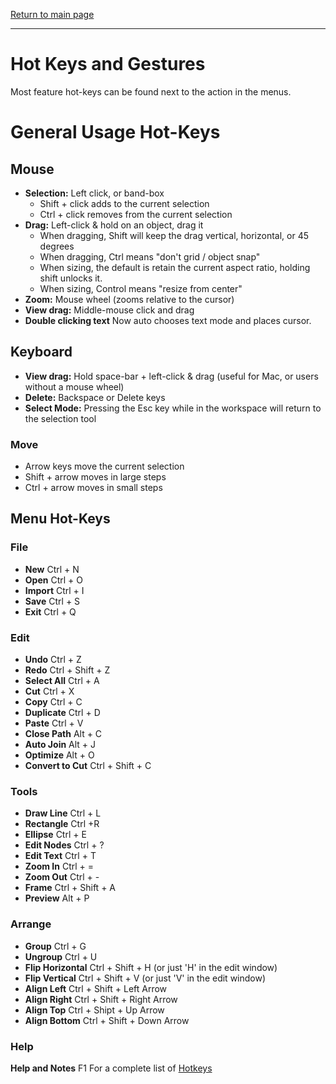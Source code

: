[Return to main page](README.md)

----

# Hot Keys and Gestures

Most feature hot-keys can be found next to the action in the menus.  

# General Usage Hot-Keys

## Mouse
* **Selection:** Left click, or band-box
  * Shift + click adds to the current selection
  * Ctrl + click removes from the current selection
* **Drag:** Left-click & hold on an object, drag it
  * When dragging, Shift will keep the drag vertical, horizontal, or 45 degrees
  * When dragging, Ctrl means "don't grid / object snap"
  * When sizing, the default is retain the current aspect ratio, holding shift unlocks it.
  * When sizing, Control means "resize from center"
* **Zoom:** Mouse wheel (zooms relative to the cursor)
* **View drag:** Middle-mouse click and drag
* **Double clicking text** Now auto chooses text mode and places cursor.

## Keyboard
* **View drag:** Hold space-bar + left-click & drag (useful for Mac, or users without a mouse wheel)
* **Delete:** Backspace or Delete keys
* **Select Mode:** Pressing the Esc key while in the workspace will return to the selection tool

### Move
* Arrow keys move the current selection
* Shift + arrow moves in large steps
* Ctrl + arrow moves in small steps

## Menu Hot-Keys

### File
* **New**     Ctrl + N
* **Open**    Ctrl + O
* **Import**  Ctrl + I
* **Save**    Ctrl + S
* **Exit**    Ctrl + Q 



### Edit
* **Undo**           Ctrl + Z
* **Redo**           Ctrl + Shift + Z
* **Select All**     Ctrl + A
* **Cut**            Ctrl + X
* **Copy**          Ctrl + C
* **Duplicate**      Ctrl + D
* **Paste**          Ctrl + V
* **Close Path**     Alt + C
* **Auto Join**      Alt + J
* **Optimize**       Alt + O
* **Convert to Cut** Ctrl + Shift + C

### Tools
* **Draw Line**  Ctrl + L
* **Rectangle** Ctrl +R
* **Ellipse** Ctrl + E
* **Edit Nodes** Ctrl + ?
* **Edit Text** Ctrl + T
* **Zoom In** Ctrl + =
* **Zoom Out** Ctrl + -
* **Frame** Ctrl + Shift + A
* **Preview** Alt + P

### Arrange
* **Group** Ctrl + G
* **Ungroup** Ctrl + U
* **Flip Horizontal** Ctrl + Shift + H  (or just 'H' in the edit window)
* **Flip Vertical** Ctrl + Shift + V  (or just 'V' in the edit window)
* **Align Left** Ctrl + Shift + Left Arrow
* **Align Right** Ctrl + Shift + Right Arrow
* **Align Top** Ctrl + Shipt + Up Arrow
* **Align Bottom** Ctrl + Shift + Down Arrow

### Help
**Help and Notes** F1
For a complete list of [Hotkeys](LightBurnHotKeys.pdf)
